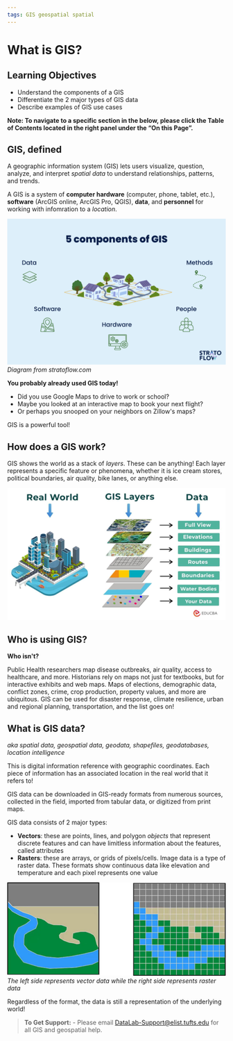 ```yaml
---
tags: GIS geospatial spatial
---
```



# What is GIS?

## Learning Objectives
* Understand the components of a GIS
* Differentiate the 2 major types of GIS data
* Describe examples of GIS use cases

**Note: To navigate to a specific section in the below, please click the Table of Contents located in the right panel under the “On this Page”.**

## GIS, defined

A geographic information system (GIS) lets users visualize, question, analyze, and interpret *spatial data* to understand relationships, patterns, and trends. 

A GIS is a system of **computer hardware** (computer, phone, tablet, etc.), **software** (ArcGIS online, ArcGIS Pro, QGIS), **data**, and **personnel** for working with infomration to a *location*. 

![](image.png)
*Diagram from stratoflow.com*

**You probably already used GIS today!**

- Did you use Google Maps to drive to work or school?
- Maybe you looked at an interactive map to book your next flight?
- Or perhaps you snooped on your neighbors on Zillow's maps?

GIS is a powerful tool! 

## How does a GIS work?
GIS shows the world as a stack of *layers*. These can be anything! Each layer represents a specific feature or phenomena, whether it is ice cream stores, political boundaries, air quality, bike lanes, or anything else.

![](image-1.png)

## Who is using GIS?
**Who isn't?** 

Public Health researchers map disease outbreaks, air quality, access to healthcare, and more. Historians rely on maps not just for textbooks, but for interactive exhibits and web maps. Maps of elections, demographic data, conflict zones, crime, crop production, property values, and more are ubiquitous. GIS can be used for disaster response, climate resilience, urban and regional planning, transportation, and the list goes on!


## What is GIS data?
*aka spatial data, geospatial data, geodata, shapefiles, geodatabases, location intelligence*

This is digital information reference with geographic coordinates. Each piece of information has an associated location in the real world that it refers to!

GIS data can be downloaded in GIS-ready formats from numerous sources, collected in the field, imported from tabular data, or digitized from print maps.

GIS data consists of 2 major types:

- **Vectors**: these are points, lines, and polygon *objects* that represent discrete features and can have limitless information about the features, called attributes
- **Rasters**: these are arrays, or grids of pixels/cells. Image data is a type of raster data. These formats show continuous data like elevation and temperature and each pixel represents one value

![](image-2.png)
*The left side represents vector data while the right side represents raster data*

Regardless of the format, the data is still a representation of the underlying world!

>  **To Get Support:** - Please email DataLab-Support@elist.tufts.edu for all GIS and geospatial help.